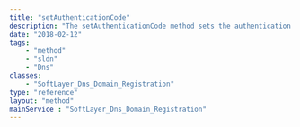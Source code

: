 ```yaml
---
title: "setAuthenticationCode"
description: "The setAuthenticationCode method sets the authentication code for the domain. The authentication code is a transfer key and provides an extra level of security, safeguarding domain names from unauthorized transfers. "
date: "2018-02-12"
tags:
    - "method"
    - "sldn"
    - "Dns"
classes:
    - "SoftLayer_Dns_Domain_Registration"
type: "reference"
layout: "method"
mainService : "SoftLayer_Dns_Domain_Registration"
---
```

